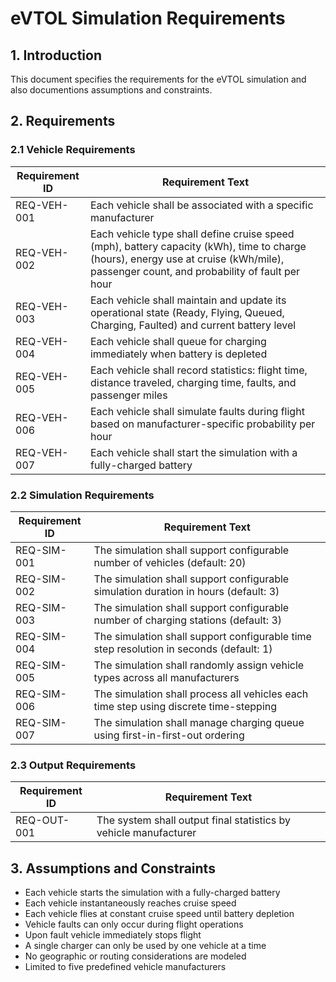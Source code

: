# eVTOL Simulation Requirements

## 1. Introduction

This document specifies the requirements for the eVTOL simulation and also documentions assumptions and constraints.

## 2. Requirements

### 2.1 Vehicle Requirements

| Requirement ID | Requirement Text |
|----------------|------------------|
| REQ-VEH-001 | Each vehicle shall be associated with a specific manufacturer |
| REQ-VEH-002 | Each vehicle type shall define cruise speed (mph), battery capacity (kWh), time to charge (hours), energy use at cruise (kWh/mile), passenger count, and probability of fault per hour |
| REQ-VEH-003 | Each vehicle shall maintain and update its operational state (Ready, Flying, Queued, Charging, Faulted) and current battery level |
| REQ-VEH-004 | Each vehicle shall queue for charging immediately when battery is depleted |
| REQ-VEH-005 | Each vehicle shall record statistics: flight time, distance traveled, charging time, faults, and passenger miles |
| REQ-VEH-006 | Each vehicle shall simulate faults during flight based on manufacturer-specific probability per hour |
| REQ-VEH-007 | Each vehicle shall start the simulation with a fully-charged battery |

### 2.2 Simulation Requirements

| Requirement ID | Requirement Text |
|----------------|------------------|
| REQ-SIM-001 | The simulation shall support configurable number of vehicles (default: 20) |
| REQ-SIM-002 | The simulation shall support configurable simulation duration in hours (default: 3) |
| REQ-SIM-003 | The simulation shall support configurable number of charging stations (default: 3) |
| REQ-SIM-004 | The simulation shall support configurable time step resolution in seconds (default: 1) |
| REQ-SIM-005 | The simulation shall randomly assign vehicle types across all manufacturers |
| REQ-SIM-006 | The simulation shall process all vehicles each time step using discrete time-stepping |
| REQ-SIM-007 | The simulation shall manage charging queue using first-in-first-out ordering |

### 2.3 Output Requirements

| Requirement ID | Requirement Text |
|----------------|------------------|
| REQ-OUT-001 | The system shall output final statistics by vehicle manufacturer |

## 3. Assumptions and Constraints

- Each vehicle starts the simulation with a fully-charged battery
- Each vehicle instantaneously reaches cruise speed
- Each vehicle flies at constant cruise speed until battery depletion
- Vehicle faults can only occur during flight operations
- Upon fault vehicle immediately stops flight
- A single charger can only be used by one vehicle at a time
- No geographic or routing considerations are modeled
- Limited to five predefined vehicle manufacturers

